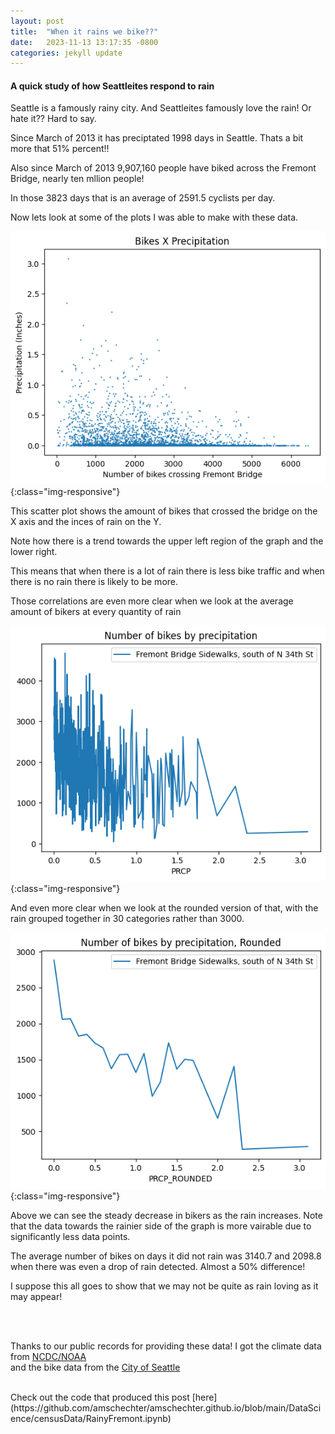 ```yaml
---
layout: post
title:  "When it rains we bike??"
date:   2023-11-13 13:17:35 -0800
categories: jekyll update
---
```


#### A quick study of how Seattleites respond to rain

Seattle is a famously rainy city. And Seattleites famously love the rain! Or hate it?? Hard to say.

Since March of 2013 it has preciptated 1998 days in Seattle. Thats a bit more that 51% percent!!

Also since March of 2013 9,907,160 people have biked across the Fremont Bridge, nearly ten mllion people!

In those 3823 days that is an average of 2591.5 cyclists per day.

Now lets look at some of the plots I was able to make with these data.


![Bikes by Precipitation Scatter Plot](/images/RainyFremont/BikesXPRCPScatter.png){:class="img-responsive"}

This scatter plot shows the amount of bikes that crossed the bridge on the X axis and the inces of rain on the Y.

Note how there is a trend towards the upper left region of the graph and the lower right.

This means that when there is a lot of rain there is less bike traffic and when there is no rain there is likely to be more.

Those correlations are even more clear when we look at the average amount of bikers at every quantity of rain

![Bikes by Precipitation Line Plot](/images/RainyFremont/BikesXPRCPLineGraph.png){:class="img-responsive"}

And even more clear when we look at the rounded version of that, with the rain grouped together in 30 categories rather than 3000.

![Bikes by Precipitation rounded Line Plot](/images/RainyFremont/BikesXPRCPLIneGraphRounded.png){:class="img-responsive"}

Above we can see the steady decrease in bikers as the rain increases. Note that the data towards the rainier side of the graph is more vairable due to significantly less data points.

The average number of bikes on days it did not rain was 3140.7 and 2098.8 when there was even a drop of rain detected. Almost a 50% difference!

I suppose this all goes to show that we may not be quite as rain loving as it may appear!

<br>
<br>


Thanks to our public records for providing these data! I got the climate data from [NCDC/NOAA](https://www.ncdc.noaa.gov/cdo-web/)<br>
and the bike data from the [City of Seattle](https://data.seattle.gov/Transportation/Fremont-Bridge-Bicycle-Counter/65db-xm6k)

<br>
Check out the code that produced this post [here](https://github.com/amschechter/amschechter.github.io/blob/main/DataScience/censusData/RainyFremont.ipynb)